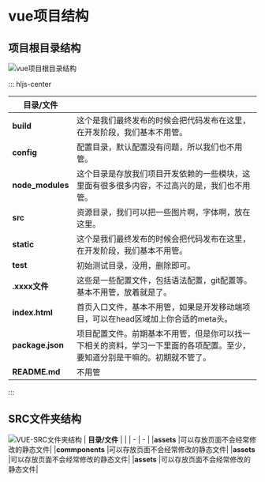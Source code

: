 # vue项目结构
## 项目根目录结构
![vue项目根目录结构](http://ww4.sinaimg.cn/large/0060lm7Tgw1f9ssmtv2jrj305x0axmxl.jpg)

::: hljs-center

| **目录/文件** | |
| - | - |
|**build** |这个是我们最终发布的时候会把代码发布在这里，在开发阶段，我们基本不用管。|
|**config**|配置目录，默认配置没有问题，所以我们也不用管。|
|**node_modules**|这个目录是存放我们项目开发依赖的一些模块，这里面有很多很多内容，不过高兴的是，我们也不用管。|
|**src**|资源目录，我们可以把一些图片啊，字体啊，放在这里。|
|**static**|这个是我们最终发布的时候会把代码发布在这里，在开发阶段，我们基本不用管。|
|**test**|初始测试目录，没用，删除即可。|
|**.xxxx文件**|这些是一些配置文件，包括语法配置，git配置等。基本不用管，放着就是了。|
|**index.html**|首页入口文件，基本不用管，如果是开发移动端项目，可以在head区域加上你合适的meta头。|
|**package.json**|项目配置文件。前期基本不用管，但是你可以找一下相关的资料，学习一下里面的各项配置。至少，要知道分别是干嘛的。初期就不管了。|
|**README.md**|不用管|

:::
## SRC文件夹结构
![VUE-SRC文件夹结构](http://ww2.sinaimg.cn/large/0060lm7Tgw1f9ssw9zp17j304g058dfv.jpg)
| **目录/文件** | |
| - | - |
|**assets** |可以存放页面不会经常修改的静态文件|
|**commponents** |可以存放页面不会经常修改的静态文件|
|**assets** |可以存放页面不会经常修改的静态文件|
|**assets** |可以存放页面不会经常修改的静态文件|